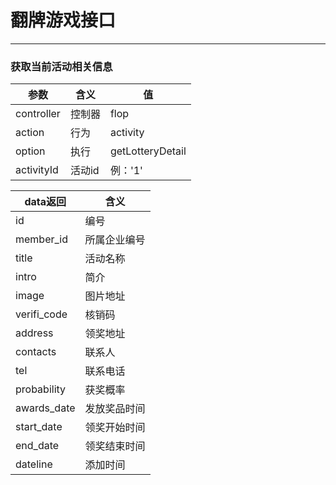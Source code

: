 # 翻牌游戏接口
---

### 获取当前活动相关信息
参数 | 含义 | 值
---|---|---
controller | 控制器 | flop
action | 行为 | activity
option | 执行 | getLotteryDetail
activityId | 活动id | 例：'1' 

data返回 | 含义
---|---
id | 编号
member_id | 所属企业编号
title | 活动名称
intro | 简介
image | 图片地址
verifi_code | 核销码
address | 领奖地址
contacts | 联系人
tel | 联系电话
probability | 获奖概率
awards_date | 发放奖品时间
start_date | 领奖开始时间
end_date | 领奖结束时间
dateline | 添加时间
